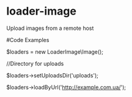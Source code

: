 # loader-image

Upload images from a remote host

#Code Examples

$loaders = new LoaderImage\Image();

//Directory for uploads

$loaders->setUploadsDir('uploads');

$loaders->loadByUrl('http://example.com.ua/');

